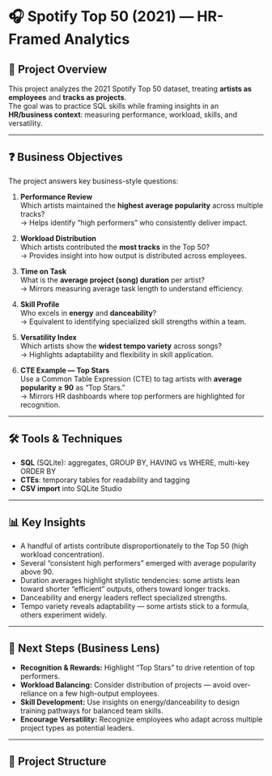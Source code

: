 # 🎧 Spotify Top 50 (2021) — HR-Framed Analytics

## 📌 Project Overview
This project analyzes the 2021 Spotify Top 50 dataset, treating **artists as employees** and **tracks as projects**.  
The goal was to practice SQL skills while framing insights in an **HR/business context**: measuring performance, workload, skills, and versatility.

---

## ❓ Business Objectives
The project answers key business-style questions:

1. **Performance Review**  
   Which artists maintained the **highest average popularity** across multiple tracks?  
   → Helps identify “high performers” who consistently deliver impact.

2. **Workload Distribution**  
   Which artists contributed the **most tracks** in the Top 50?  
   → Provides insight into how output is distributed across employees.

3. **Time on Task**  
   What is the **average project (song) duration** per artist?  
   → Mirrors measuring average task length to understand efficiency.

4. **Skill Profile**  
   Who excels in **energy** and **danceability**?  
   → Equivalent to identifying specialized skill strengths within a team.

5. **Versatility Index**  
   Which artists show the **widest tempo variety** across songs?  
   → Highlights adaptability and flexibility in skill application.

6. **CTE Example — Top Stars**  
   Use a Common Table Expression (CTE) to tag artists with **average popularity ≥ 90** as “Top Stars.”  
   → Mirrors HR dashboards where top performers are highlighted for recognition.

---

## 🛠️ Tools & Techniques
- **SQL** (SQLite): aggregates, GROUP BY, HAVING vs WHERE, multi-key ORDER BY
- **CTEs**: temporary tables for readability and tagging
- **CSV import** into SQLite Studio

---

## 📊 Key Insights
- A handful of artists contribute disproportionately to the Top 50 (high workload concentration).  
- Several “consistent high performers” emerged with average popularity above 90.  
- Duration averages highlight stylistic tendencies: some artists lean toward shorter “efficient” outputs, others toward longer tracks.  
- Danceability and energy leaders reflect specialized strengths.  
- Tempo variety reveals adaptability — some artists stick to a formula, others experiment widely.  

---

## 🚀 Next Steps (Business Lens)
- **Recognition & Rewards:** Highlight “Top Stars” to drive retention of top performers.  
- **Workload Balancing:** Consider distribution of projects — avoid over-reliance on a few high-output employees.  
- **Skill Development:** Use insights on energy/danceability to design training pathways for balanced team skills.  
- **Encourage Versatility:** Recognize employees who adapt across multiple project types as potential leaders.

---

## 📂 Project Structure
